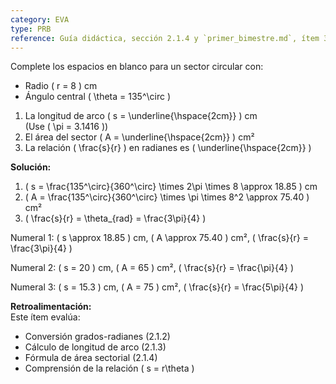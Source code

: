 ```yaml
---
category: EVA
type: PRB
reference: Guía didáctica, sección 2.1.4 y `primer_bimestre.md`, ítem 30
---
```


Complete los espacios en blanco para un sector circular con:
- Radio \( r = 8 \) cm
- Ángulo central \( \theta = 135^\circ \)

1. La longitud de arco \( s = \underline{\hspace{2cm}} \) cm  
   (Use \( \pi = 3.1416 \))  
2. El área del sector \( A = \underline{\hspace{2cm}} \) cm²  
3. La relación \( \frac{s}{r} \) en radianes es \( \underline{\hspace{2cm}} \)

**Solución:**  
1. \( s = \frac{135^\circ}{360^\circ} \times 2\pi \times 8 \approx 18.85 \) cm  
2. \( A = \frac{135^\circ}{360^\circ} \times \pi \times 8^2 \approx 75.40 \) cm²  
3. \( \frac{s}{r} = \theta_{rad} = \frac{3\pi}{4} \)

Numeral 1: \( s \approx 18.85 \) cm, \( A \approx 75.40 \) cm², \( \frac{s}{r} = \frac{3\pi}{4} \)

Numeral 2: \( s = 20 \) cm, \( A = 65 \) cm², \( \frac{s}{r} = \frac{\pi}{4} \)

Numeral 3: \( s = 15.3 \) cm, \( A = 75 \) cm², \( \frac{s}{r} = \frac{5\pi}{4} \)

**Retroalimentación:**  
Este ítem evalúa:  
- Conversión grados-radianes (2.1.2)  
- Cálculo de longitud de arco (2.1.3)  
- Fórmula de área sectorial (2.1.4)  
- Comprensión de la relación \( s = r\theta \)  
